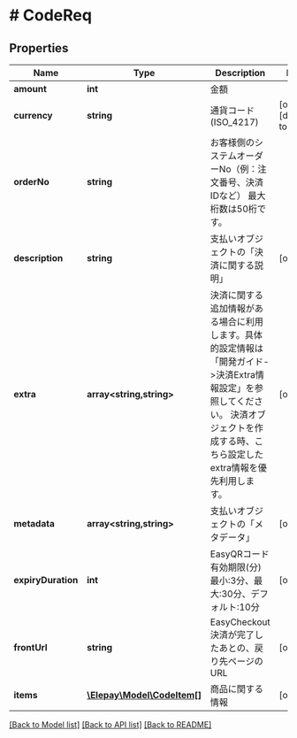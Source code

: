 # # CodeReq

## Properties

Name | Type | Description | Notes
------------ | ------------- | ------------- | -------------
**amount** | **int** | 金額 |
**currency** | **string** | 通貨コード (ISO_4217) | [optional] [default to 'JPY']
**orderNo** | **string** | お客様側のシステムオーダーNo（例：注文番号、決済IDなど） 最大桁数は50桁です。 |
**description** | **string** | 支払いオブジェクトの「決済に関する説明」 | [optional]
**extra** | **array<string,string>** | 決済に関する追加情報がある場合に利用します。具体的設定情報は「開発ガイド-&gt;決済Extra情報設定」を参照してください。 決済オブジェクトを作成する時、こちら設定したextra情報を優先利用します。 | [optional]
**metadata** | **array<string,string>** | 支払いオブジェクトの「メタデータ」 | [optional]
**expiryDuration** | **int** | EasyQRコード有効期限(分) 最小:3分、最大:30分、デフォルト:10分 | [optional]
**frontUrl** | **string** | EasyCheckout決済が完了したあとの、戻り先ページのURL | [optional]
**items** | [**\Elepay\Model\CodeItem[]**](CodeItem.md) | 商品に関する情報 | [optional]

[[Back to Model list]](../../README.md#models) [[Back to API list]](../../README.md#endpoints) [[Back to README]](../../README.md)
